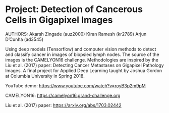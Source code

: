 # Project: Detection of Cancerous Cells in Gigapixel Images

AUTHORS:
Akarsh Zingade (auz2000)
Kiran Ramesh (kr2789)
Arjun D’Cunha (ad3545)

Using deep models (Tensorflow) and computer vision methods to detect and classify cancer in images of biopsied lymph nodes. The source of the images is the CAMELYON16 challenge. Methodologies are inspired by the Liu et al. (2017) paper: Detecting Cancer Metastases on Gigapixel Pathology Images. A final project for Applied Deep Learning taught by Joshua Gordon at Columbia University in Spring 2018.

YouTube demo:
https://www.youtube.com/watch?v=royB3p2m9pM

CAMELYON16:
https://camelyon16.grand-challenge.org

Liu et al. (2017) paper:
https://arxiv.org/abs/1703.02442
